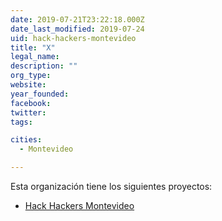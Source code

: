 ```yaml
---
date: 2019-07-21T23:22:18.000Z
date_last_modified: 2019-07-24
uid: hack-hackers-montevideo
title: "X"
legal_name: 
description: ""
org_type: 
website: 
year_founded: 
facebook: 
twitter: 
tags:

cities: 
  - Montevideo

---
```


Esta organización tiene los siguientes proyectos:

- [Hack Hackers Montevideo](/i/hack-hackers-montevideo.html)
